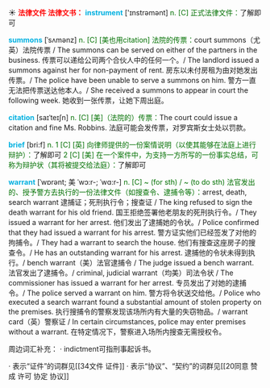 ☀ <font color="red">**法律文件 法律文书：**</font>
<font color="sky blue">**instrument**</font> ['ɪnstrəmənt] 
<font color="rgb(227, 108, 9)">n. [C] 正式法律文件：</font>了解即可
            
<font color="sky blue">**summons**</font> [ˈsʌmənz]
<font color="rgb(227, 108, 9)">n. [C] [美也用citation] 法院的传票：</font>court summons（尤英）法院传票 / The summons can be served on either of the partners in the business. 传票可以递给公司两个合伙人中的任何一个。/ The landlord issued a summons against her for non-payment of rent. 房东以未付房租为由对她发出传票。/ The police have been unable to serve a summons on him. 警方一直无法把传票送达他本人。/ She received a summons to appear in court the following week. 她收到一张传票，让她下周出庭。          

<font color="sky blue">**citation**</font> [saɪˈteɪʃn]
<font color="rgb(227, 108, 9)">n. [C] [美]（法院的）传票：</font>The court could issue a citation and fine Ms. Robbins. 法庭可能会发传票，对罗宾斯女士处以罚款。

<font color="sky blue">**brief**</font> [bri:f] 
<font color="rgb(227, 108, 9)">n. 1 [C] [英] 向律师提供的一份案情说明（以使其能够在法庭上进行辩护）：</font>了解即可 <font color="rgb(227, 108, 9)">2 [C] [美] 在一个案件中，为支持一方所写的一份事实总结，可称为辩护状（其将被提交给法庭）：</font>了解即可
           
<font color="sky blue">**warrant**</font> [ˈwɒrənt; 美 ˈwɔ:r-; ˈwɑ:r-]
<font color="rgb(227, 108, 9)">n. [C] ~ (for sth) / ~ (to do sth) 法官发出的、授予警方去执行的一份法律文件（如搜查令、逮捕令等）：</font>arrest, death, search warrant 逮捕证；死刑执行令；搜查证 / The king refused to sign the death warrant for his old friend. 国王拒绝签署他老朋友的死刑执行令。/ They issued a warrant for her arrest. 他们发出了逮捕她的令状。/ Police confirmed that they had issued a warrant for his arrest. 警方证实他们已经签发了对他的拘捕令。/ They had a warrant to search the house. 他们有搜查这座房子的搜查令。/ He has an outstanding warrant for his arrest. 逮捕他的令状未得到执行。/ bench warrant（美）法官逮捕令 / The judge issued a bench warrant. 法官发出了逮捕令。/ criminal, judicial warrant（均美）司法令状 / The commissioner has issued a warrant for her arrest. 专员发出了对她的逮捕令。/ The police served a warrant on him. 警方将令状送交给他。/ Police who executed a search warrant found a substantial amount of stolen property on the premises. 执行搜捕令的警察发现该场所内有大量的失窃物品。/ warrant card（英）警察证 / In certain circumstances, police may enter premises without a warrant. 在特定情况下，警察进入场所内搜查无需授权令。

周边词汇补充：
· indictment可指刑事起诉书。
           
· 表示“证件”的词群见[[34文件 证件]]
· 表示“协议”、“契约”的词群见[[20同意 赞成 许可 协定 协议]]
